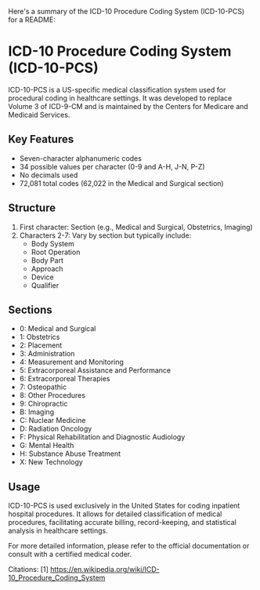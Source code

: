 Here's a summary of the ICD-10 Procedure Coding System (ICD-10-PCS) for a README:

# ICD-10 Procedure Coding System (ICD-10-PCS)

ICD-10-PCS is a US-specific medical classification system used for procedural coding in healthcare settings. It was developed to replace Volume 3 of ICD-9-CM and is maintained by the Centers for Medicare and Medicaid Services.

## Key Features

- Seven-character alphanumeric codes
- 34 possible values per character (0-9 and A-H, J-N, P-Z)
- No decimals used
- 72,081 total codes (62,022 in the Medical and Surgical section)

## Structure

1. First character: Section (e.g., Medical and Surgical, Obstetrics, Imaging)
2. Characters 2-7: Vary by section but typically include:
   - Body System
   - Root Operation
   - Body Part
   - Approach
   - Device
   - Qualifier

## Sections

- 0: Medical and Surgical
- 1: Obstetrics
- 2: Placement
- 3: Administration
- 4: Measurement and Monitoring
- 5: Extracorporeal Assistance and Performance
- 6: Extracorporeal Therapies
- 7: Osteopathic
- 8: Other Procedures
- 9: Chiropractic
- B: Imaging
- C: Nuclear Medicine
- D: Radiation Oncology
- F: Physical Rehabilitation and Diagnostic Audiology
- G: Mental Health
- H: Substance Abuse Treatment
- X: New Technology

## Usage

ICD-10-PCS is used exclusively in the United States for coding inpatient hospital procedures. It allows for detailed classification of medical procedures, facilitating accurate billing, record-keeping, and statistical analysis in healthcare settings.

For more detailed information, please refer to the official documentation or consult with a certified medical coder.

Citations:
[1] https://en.wikipedia.org/wiki/ICD-10_Procedure_Coding_System
